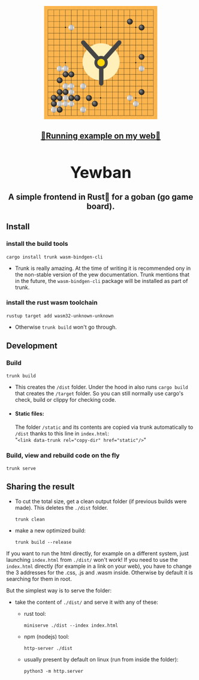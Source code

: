 <p align="center">
    <img src="assets/logo.png" width="60%" />
    <a href="https://radim.xyz/yewban/"><h2 align="center">🚀️Running example on my web🚀️<h2></a>
</p>

# Yewban

A simple frontend in Rust🦀️ for a goban (go game board).

## Install

### install the build tools

```
cargo install trunk wasm-bindgen-cli
```

- Trunk is really amazing. At the time of writing it is recommended ony in the non-stable version of the yew documentation. Trunk mentions that in the future, the `wasm-bindgen-cli` package will be installed as part of trunk.

### install the rust wasm toolchain

```
rustup target add wasm32-unknown-unknown
```

- Otherwise `trunk build` won't go through.

## Development

### Build

```
trunk build
```
- This creates the `/dist` folder. Under the hood in also runs `cargo build` that creates the `/target` folder. So you can still normally use cargo's check, build or clippy for checking code. 
- #### Static files:
  The folder `/static` and its contents are copied via trunk automatically to `/dist` thanks to this line in `index.html`:\
  "`<link data-trunk rel="copy-dir" href="static"/>`"

### Build, view and rebuild code on the fly

```
trunk serve
```

## Sharing the result

- To cut the total size, get a clean output folder (if previous builds were made). This deletes the `./dist` folder.

  ```
  trunk clean
  ```

- make a new optimized build:

  ```
  trunk build --release
  ```
If you want to run the html directly, for example on a different system, just launching `index.html` from `./dist/` won't work! If you need to use the `index.html` directly (for example in a link on your web), you have to change the 3 addresses for the .css, .js and .wasm inside. Otherwise by default it is searching for them in root.

But the simplest way is to serve the folder:

- take the content of `./dist/` and serve it with any of these:
  - rust tool:

    ```
    miniserve ./dist --index index.html
    ```

  - npm (nodejs) tool:

    ```
    http-server ./dist
    ```

  - usually present by default on linux (run from inside the folder):
    ```
    python3 -m http.server
    ```
